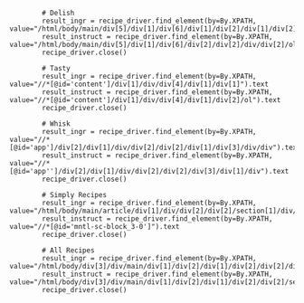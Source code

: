             # Delish
            result_ingr = recipe_driver.find_element(by=By.XPATH, value="/html/body/main/div[5]/div[1]/div[6]/div[1]/div[2]/div[1]/div[2]").text
            result_instruct = recipe_driver.find_element(by=By.XPATH, value="/html/body/main/div[5]/div[1]/div[6]/div[2]/div[2]/div/div[2]/ol").text
            recipe_driver.close()

            # Tasty
            result_ingr = recipe_driver.find_element(by=By.XPATH, value="//*[@id='content']/div[1]/div/div[4]/div[1]/div[1]").text
            result_instruct = recipe_driver.find_element(by=By.XPATH, value="//*[@id='content']/div[1]/div/div[4]/div[1]/div[2]/ol").text
            recipe_driver.close()

            # Whisk
            result_ingr = recipe_driver.find_element(by=By.XPATH, value="//*[@id='app']/div[2]/div[1]/div/div[2]/div[2]/div[1]/div[3]/div/div").text
            result_instruct = recipe_driver.find_element(by=By.XPATH, value="//*[@id='app'']/div[2]/div[1]/div/div[2]/div[2]/div[3]/div[1]/div").text
            recipe_driver.close()

            # Simply Recipes
            result_ingr = recipe_driver.find_element(by=By.XPATH, value="/html/body/main/article/div[1]/div/div[2]/div[2]/section[1]/div/div[1]/ul").text
            result_instruct = recipe_driver.find_element(by=By.XPATH, value="//*[@id='mntl-sc-block_3-0']").text
            recipe_driver.close()

            # All Recipes
            result_ingr = recipe_driver.find_element(by=By.XPATH, value="/html/body/div[3]/div/main/div[1]/div[2]/div[1]/div[2]/div[2]/div[5]/section[1]/fieldset/ul").text
            result_instruct = recipe_driver.find_element(by=By.XPATH, value="/html/body/div[3]/div/main/div[1]/div[2]/div[1]/div[2]/div[2]/section[1]/fieldset/ul").text
            recipe_driver.close()
